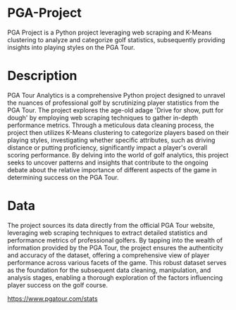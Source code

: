 # PGA-Project

PGA Project is a Python project leveraging web scraping and K-Means clustering to analyze and categorize golf statistics, subsequently providing insights into playing styles on the PGA Tour.

# Description

PGA Tour Analytics is a comprehensive Python project designed to unravel the nuances of professional golf by scrutinizing player statistics from the PGA Tour. The project explores the age-old adage 'Drive for show, putt for dough' by employing web scraping techniques to gather in-depth performance metrics. Through a meticulous data cleaning process, the project then utilizes K-Means clustering to categorize players based on their playing styles, investigating whether specific attributes, such as driving distance or putting proficiency, significantly impact a player's overall scoring performance. By delving into the world of golf analytics, this project seeks to uncover patterns and insights that contribute to the ongoing debate about the relative importance of different aspects of the game in determining success on the PGA Tour.

# Data

The project sources its data directly from the official PGA Tour website, leveraging web scraping techniques to extract detailed statistics and performance metrics of professional golfers. By tapping into the wealth of information provided by the PGA Tour, the project ensures the authenticity and accuracy of the dataset, offering a comprehensive view of player performance across various facets of the game. This robust dataset serves as the foundation for the subsequent data cleaning, manipulation, and analysis stages, enabling a thorough exploration of the factors influencing player success on the golf course.

https://www.pgatour.com/stats
